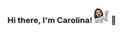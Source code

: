 ### Hi there, I'm Carolina! <img src="https://raw.githubusercontent.com/carolinadavila/carolinadavila/main/images/carolina_memoji.jpg" width="30px"></img> 👋

<!--
**CarolinaDAvila/carolinadavila** is a ✨ _special_ ✨ repository because its `README.md` (this file) appears on your GitHub profile.

Here are some ideas to get you started:

- 🔭 I’m currently working on ...
- 🌱 I’m currently learning ...
- 👯 I’m looking to collaborate on ...
- 🤔 I’m looking for help with ...
- 💬 Ask me about ...
- 📫 How to reach me: ...
- 😄 Pronouns: ...
- ⚡ Fun fact: ...
<img src="https://raw.githubusercontent.com/jessjchang/jessjchang/main/images/bubble-logo-solo-color.png" alt="Bubble Logo" width="30px"/>
-->
